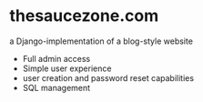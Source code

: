 # thesaucezone.com
a Django-implementation of a blog-style website
- Full admin access
- Simple user experience
- user creation and password reset capabilities
- SQL management
